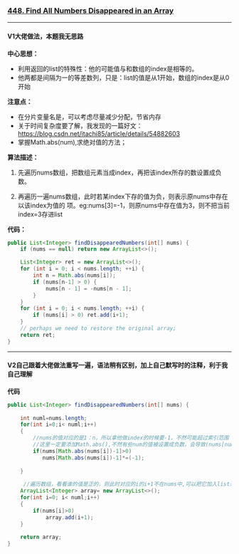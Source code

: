 ### [448. Find All Numbers Disappeared in an Array](//leetcode.com/problems/find-all-numbers-disappeared-in-an-array/)

---

#### V1大佬做法，本题我无思路

**中心思想：**

- 利用返回的list的特殊性：他的可能值与和数组的index是相等的。
- 他两都是间隔为一的等差数列，只是：list的值是从1开始，数组的index是从0开始



**注意点：**
- 在分片变量名是，可以考虑尽量减少分配，节省内存
- 关于时间复杂度要了解，我发现的一篇好文：https://blog.csdn.net/itachi85/article/details/54882603
- 掌握Math.abs(num),求绝对值的方法；



**算法描述：**

1. 先遍历nums数组，把数组元素当成index，再把该index所存的数设置成负数。

2. 再遍历一遍nums数组，此时若某index下存的值为负，则表示原nums中存在以该index为值的        项。eg:nums[3]=-1，则原nums中存在值为3，则不把当前index=3存进list



**代码：**

```java
public List<Integer> findDisappearedNumbers(int[] nums) {
    if (nums == null) return new ArrayList<>();

    List<Integer> ret = new ArrayList<>();
    for (int i = 0; i < nums.length; ++i) {
        int n = Math.abs(nums[i]);
        if (nums[n-1] > 0) {
            nums[n - 1] = -nums[n - 1];
        }
    }
    for (int i = 0; i < nums.length; ++i) {
        if (nums[i] > 0) ret.add(i+1);
    }
    // perhaps we need to restore the original array;
    return ret;
}

```

---

#### V2自己跟着大佬做法重写一遍，语法稍有区别，加上自己默写时的注释，利于我自己理解

**代码**

```java
public List<Integer> findDisappearedNumbers(int[] nums) {
    
    int numl=nums.length;
    for(int i=0;i< numl;i++)
    {
        //nums的值对应的是1：n，所以拿他做index的时候要-1，不然可能超过索引范围
        //这里一定要添加Math.abs(),不然有些num的值被设置成负数，会导致(nums[nums[i]-1]的索引为负
        if(nums[Math.abs(nums[i])-1]>0)
           nums[Math.abs(nums[i])-1]*=(-1);
        
    }
    
     //遍历数组，看看谁的值是正的，则此时对应的i的i+1不在nums中,可以把它加入list来返回
    ArrayList<Integer> array= new ArrayList<>();
    for(int i=0; i< numl;i++)
    {
        if(nums[i]>0)
            array.add(i+1);
    }
    
    return array;
}
```

